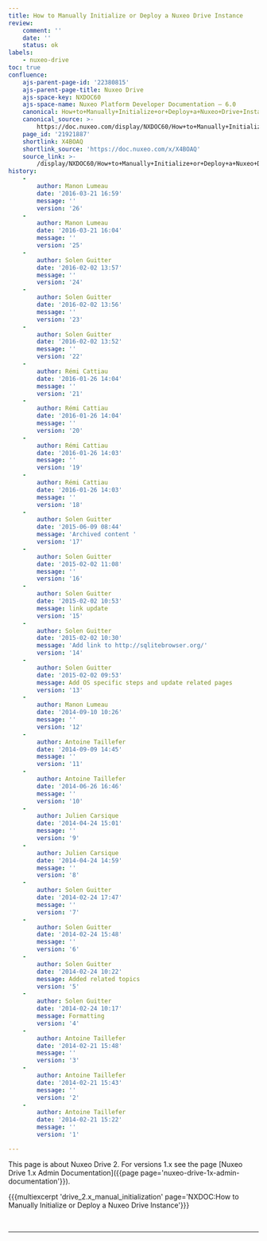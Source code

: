 ```yaml
---
title: How to Manually Initialize or Deploy a Nuxeo Drive Instance
review:
    comment: ''
    date: ''
    status: ok
labels:
    - nuxeo-drive
toc: true
confluence:
    ajs-parent-page-id: '22380815'
    ajs-parent-page-title: Nuxeo Drive
    ajs-space-key: NXDOC60
    ajs-space-name: Nuxeo Platform Developer Documentation — 6.0
    canonical: How+to+Manually+Initialize+or+Deploy+a+Nuxeo+Drive+Instance
    canonical_source: >-
        https://doc.nuxeo.com/display/NXDOC60/How+to+Manually+Initialize+or+Deploy+a+Nuxeo+Drive+Instance
    page_id: '21921887'
    shortlink: X4BOAQ
    shortlink_source: 'https://doc.nuxeo.com/x/X4BOAQ'
    source_link: >-
        /display/NXDOC60/How+to+Manually+Initialize+or+Deploy+a+Nuxeo+Drive+Instance
history:
    - 
        author: Manon Lumeau
        date: '2016-03-21 16:59'
        message: ''
        version: '26'
    - 
        author: Manon Lumeau
        date: '2016-03-21 16:04'
        message: ''
        version: '25'
    - 
        author: Solen Guitter
        date: '2016-02-02 13:57'
        message: ''
        version: '24'
    - 
        author: Solen Guitter
        date: '2016-02-02 13:56'
        message: ''
        version: '23'
    - 
        author: Solen Guitter
        date: '2016-02-02 13:52'
        message: ''
        version: '22'
    - 
        author: Rémi Cattiau
        date: '2016-01-26 14:04'
        message: ''
        version: '21'
    - 
        author: Rémi Cattiau
        date: '2016-01-26 14:04'
        message: ''
        version: '20'
    - 
        author: Rémi Cattiau
        date: '2016-01-26 14:03'
        message: ''
        version: '19'
    - 
        author: Rémi Cattiau
        date: '2016-01-26 14:03'
        message: ''
        version: '18'
    - 
        author: Solen Guitter
        date: '2015-06-09 08:44'
        message: 'Archived content '
        version: '17'
    - 
        author: Solen Guitter
        date: '2015-02-02 11:08'
        message: ''
        version: '16'
    - 
        author: Solen Guitter
        date: '2015-02-02 10:53'
        message: link update
        version: '15'
    - 
        author: Solen Guitter
        date: '2015-02-02 10:30'
        message: 'Add link to http://sqlitebrowser.org/'
        version: '14'
    - 
        author: Solen Guitter
        date: '2015-02-02 09:53'
        message: Add OS specific steps and update related pages
        version: '13'
    - 
        author: Manon Lumeau
        date: '2014-09-10 10:26'
        message: ''
        version: '12'
    - 
        author: Antoine Taillefer
        date: '2014-09-09 14:45'
        message: ''
        version: '11'
    - 
        author: Antoine Taillefer
        date: '2014-06-26 16:46'
        message: ''
        version: '10'
    - 
        author: Julien Carsique
        date: '2014-04-24 15:01'
        message: ''
        version: '9'
    - 
        author: Julien Carsique
        date: '2014-04-24 14:59'
        message: ''
        version: '8'
    - 
        author: Solen Guitter
        date: '2014-02-24 17:47'
        message: ''
        version: '7'
    - 
        author: Solen Guitter
        date: '2014-02-24 15:48'
        message: ''
        version: '6'
    - 
        author: Solen Guitter
        date: '2014-02-24 10:22'
        message: Added related topics
        version: '5'
    - 
        author: Solen Guitter
        date: '2014-02-24 10:17'
        message: Formatting
        version: '4'
    - 
        author: Antoine Taillefer
        date: '2014-02-21 15:48'
        message: ''
        version: '3'
    - 
        author: Antoine Taillefer
        date: '2014-02-21 15:43'
        message: ''
        version: '2'
    - 
        author: Antoine Taillefer
        date: '2014-02-21 15:22'
        message: ''
        version: '1'

---
```

This page is about Nuxeo Drive 2\. For versions 1.x see the page [Nuxeo Drive 1.x Admin Documentation]({{page page='nuxeo-drive-1x-admin-documentation'}}).

{{{multiexcerpt 'drive_2.x_manual_initialization' page='NXDOC:How to Manually Initialize or Deploy a Nuxeo Drive Instance'}}}

&nbsp;

* * *